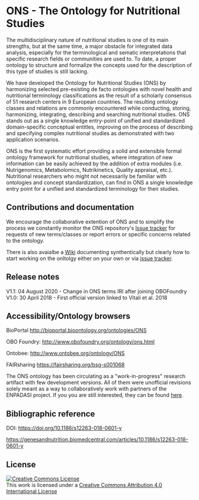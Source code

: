 # ONS - The Ontology for Nutritional Studies

The multidisciplinary nature of nutritional studies is one of its main strengths, but at the same time, a major obstacle for integrated data analysis, especially for the terminological and sematic interpretations that specific research fields or communities are used to. To date, a proper ontology to structure and formalize the concepts used for the description of this type of studies is still lacking.

We have developed the Ontology for Nutritional Studies (ONS) by harmonizing selected pre-existing de facto ontologies with novel health and nutritional terminology classifications as the result of a scholarly consensus of 51 research centers in 9 European countries. The resulting ontology classes and relations are commonly encountered while conducting, storing, harmonizing, integrating, describing and searching nutritional studies. ONS stands out as a single knowledge entry-point of unified and standardized domain-specific conceptual entitles, improving on the process of describing and specifying complex nutritional studies as demonstrated with two application scenarios.

ONS is the first systematic effort providing a solid and extensible formal ontology framework for nutritional studies, where integration of new information can be easily achieved by the addition of extra modules (i.e. Nutrigenomics, Metabolomics, Nutrikinetics, Quality appraisal, etc.). Nutritional researchers who might not necessarily be familiar with ontologies and concept standardization, can find in ONS a single knowledge entry point for a unified and standardized terminology for their studies. 

## Contributions and documentation

We encourage the collaborative extention of ONS and to simplify the process we constantly monitor the ONS repository's [Issue tracker](https://github.com/enpadasi/Ontology-for-Nutritional-Studies/issues) for requests of new terms/classes or report errors or specific concerns related to the ontology.

There is also avaialbe a [Wiki](https://github.com/enpadasi/Ontology-for-Nutritional-Studies/wiki) documenting synthentically but clearly how to start working on the onltolgy either on your own or via [issue tracker](https://github.com/enpadasi/Ontology-for-Nutritional-Studies/issues).


## Release notes

V1.1:  04 August 2020 - Change in ONS terms IRI after joining OBOFoundry
V1.0:  30 April 2018 - First official version linked to Vitali et al. 2018


## Accessibility/Ontology browsers

BioPortal http://bioportal.bioontology.org/ontologies/ONS  

OBO Foundry: http://www.obofoundry.org/ontology/ons.html

Ontobee: http://www.ontobee.org/ontology/ONS

FAIRsharing https://fairsharing.org/bsg-s001068

The ONS ontology has been circulating as a "work-in-progress" research artifact with few development versions. All of them were unofficial revisions solely meant as a way to collaboratively work with partners of the ENPADASI project. If you you are still interested, they can be found [here](https://github.com/enpadasi/Ontology-for-Nutritional-Studies/tree/master/src/ontology/Older_deprecated).

## Bibliographic reference

DOI: https://doi.org/10.1186/s12263-018-0601-y

https://genesandnutrition.biomedcentral.com/articles/10.1186/s12263-018-0601-y


## License
<a rel="license" href="http://creativecommons.org/licenses/by/4.0/"><img alt="Creative Commons License" style="border-width:0" src="https://i.creativecommons.org/l/by/4.0/88x31.png" /></a><br />This work is licensed under a <a rel="license" href="http://creativecommons.org/licenses/by/4.0/">Creative Commons Attribution 4.0 International License</a>
